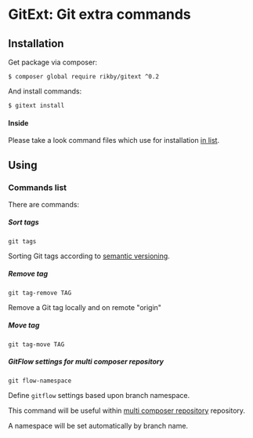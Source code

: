 # GitExt: Git extra commands
## Installation
Get package via composer:
```
$ composer global require rikby/gitext ^0.2
```
And install commands:
```
$ gitext install
```

#### Inside
Please take a look command files which use for installation [in list](src/shell/command).

## Using
### Commands list
There are commands:
##### Sort tags
```
git tags
```
Sorting Git tags according to [semantic versioning](semver.org).
##### Remove tag
```
git tag-remove TAG
```
Remove a Git tag locally and on remote "origin"
##### Move tag
```
git tag-move TAG
```
##### GitFlow settings for multi composer repository
```
git flow-namespace
```
Define `gitflow` settings based upon branch namespace.

This command will be useful within [multi composer repository](../../../../andkirby/multi-repo-composer) repository.

A namespace will be set automatically by branch name.
